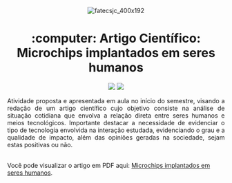<div align="center">
  
![fatecsjc_400x192](https://user-images.githubusercontent.com/71477357/161321048-dc637b2e-0314-4e07-b2f9-8cda9f653356.png)

<h1 align="center"> :computer: Artigo Científico: Microchips implantados em seres humanos </h1>
<p align="center">
  
<img src="http://img.shields.io/static/v1?label=STATUS&message=CONCLUIDO&color=GREEN&style=flat"/>
<img src="https://img.shields.io/badge/ÚLTIMA%20MODIFICAÇÃO-NOVEMBRO%20DE%202022-brightgreen&style=flat"/>


<div align="justify">
Atividade proposta e apresentada em aula no início do semestre, visando a redação de um artigo científico cujo objetivo consiste na análise de situação cotidiana que envolva a relação direta entre seres humanos e meios tecnológicos. Importante destacar a necessidade de evidenciar o tipo de tecnologia envolvida na interação estudada, evidenciando o grau e a qualidade de impacto, além das opiniões geradas na sociedade, sejam estas positivas ou não.


</div>
  
  <br>
  
<div align="left">
  
Você pode visualizar o artigo em PDF aqui: [Microchips implantados em seres humanos](https://github.com/Lkduarte/Bertoti/blob/main/IHC%20-%20Intera%C3%A7%C3%A3o%20Humano%20Computador/Scientific%20Article/Artigo%20-%20Microchips%20implantados%20em%20seres%20humanos.pdf).
  
</div>
